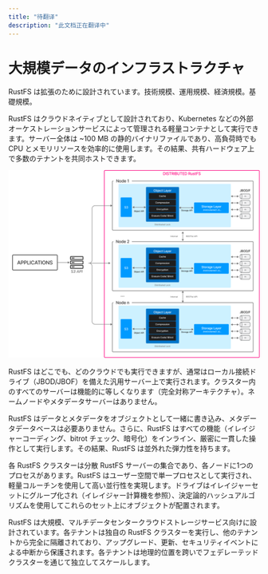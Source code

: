 ```yaml
---
title: "待翻译"
description: "此文档正在翻译中"
---
```


# 大規模データのインフラストラクチャ

RustFS は拡張のために設計されています。技術規模、運用規模、経済規模。基礎規模。

RustFS はクラウドネイティブとして設計されており、Kubernetes などの外部オーケストレーションサービスによって管理される軽量コンテナとして実行できます。サーバー全体は ~100 MB の静的バイナリファイルであり、高負荷時でも CPU とメモリリソースを効率的に使用します。その結果、共有ハードウェア上で多数のテナントを共同ホストできます。

![RustFS アーキテクチャ図](./images/s2-1.png)

RustFS はどこでも、どのクラウドでも実行できますが、通常はローカル接続ドライブ（JBOD/JBOF）を備えた汎用サーバー上で実行されます。クラスター内のすべてのサーバーは機能的に等しくなります（完全対称アーキテクチャ）。ネームノードやメタデータサーバーはありません。

RustFS はデータとメタデータをオブジェクトとして一緒に書き込み、メタデータデータベースは必要ありません。さらに、RustFS はすべての機能（イレイジャーコーディング、bitrot チェック、暗号化）をインライン、厳密に一貫した操作として実行します。その結果、RustFS は並外れた弾力性を持ちます。

各 RustFS クラスターは分散 RustFS サーバーの集合であり、各ノードに1つのプロセスがあります。RustFS はユーザー空間で単一プロセスとして実行され、軽量コルーチンを使用して高い並行性を実現します。ドライブはイレイジャーセットにグループ化され（イレイジャー計算機を参照）、決定論的ハッシュアルゴリズムを使用してこれらのセット上にオブジェクトが配置されます。

RustFS は大規模、マルチデータセンタークラウドストレージサービス向けに設計されています。各テナントは独自の RustFS クラスターを実行し、他のテナントから完全に隔離されており、アップグレード、更新、セキュリティイベントによる中断から保護されます。各テナントは地理的位置を跨いでフェデレーテッドクラスターを通じて独立してスケールします。

